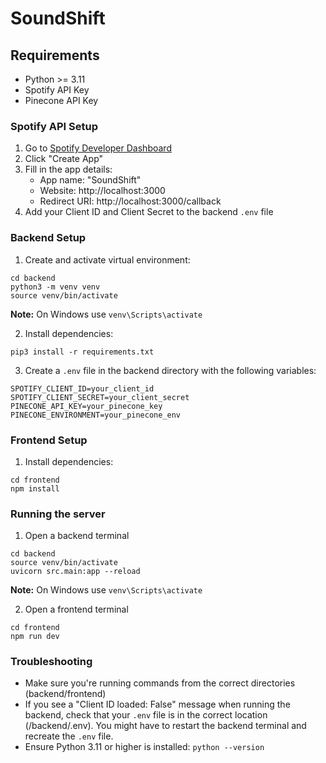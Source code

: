 # SoundShift

## Requirements
- Python >= 3.11
- Spotify API Key
- Pinecone API Key

### Spotify API Setup
1. Go to [Spotify Developer Dashboard](https://developer.spotify.com/dashboard)
2. Click "Create App"
3. Fill in the app details:
   - App name: "SoundShift"
   - Website: http://localhost:3000
   - Redirect URI: http://localhost:3000/callback
4. Add your Client ID and Client Secret to the backend `.env` file

### Backend Setup
1. Create and activate virtual environment:
```
cd backend
python3 -m venv venv
source venv/bin/activate
```
**Note:** On Windows use `venv\Scripts\activate`

2. Install dependencies:
```
pip3 install -r requirements.txt
```

3. Create a `.env` file in the backend directory with the following variables:
```
SPOTIFY_CLIENT_ID=your_client_id
SPOTIFY_CLIENT_SECRET=your_client_secret
PINECONE_API_KEY=your_pinecone_key
PINECONE_ENVIRONMENT=your_pinecone_env
```

### Frontend Setup
1. Install dependencies:
```
cd frontend
npm install
```

### Running the server
1. Open a backend terminal
```
cd backend
source venv/bin/activate
uvicorn src.main:app --reload
```
**Note:** On Windows use `venv\Scripts\activate`

2. Open a frontend terminal
```
cd frontend
npm run dev
```

### Troubleshooting
- Make sure you're running commands from the correct directories (backend/frontend)
- If you see a "Client ID loaded: False" message when running the backend, check that your `.env` file is in the correct location (/backend/.env). You might have to restart the backend terminal and recreate the `.env` file.
- Ensure Python 3.11 or higher is installed: `python --version`